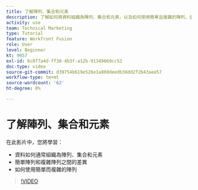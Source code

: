```yaml
---
title: 了解陣列、集合和元素
description: 了解如何將資料組織為陣列、集合和元素，以及如何使用簡單且複雜的陣列，位於 [!DNL Adobe Workfront Fusion].
activity: use
team: Technical Marketing
type: Tutorial
feature: Workfront Fusion
role: User
level: Beginner
kt: 9057
exl-id: 6c8f7a4d-ff38-4b3f-a12b-91349669cc52
doc-type: video
source-git-commit: d39754b619e526e1a869deedb38dd2f2b43aee57
workflow-type: tm+mt
source-wordcount: '62'
ht-degree: 0%

---
```


# 了解陣列、集合和元素

在此影片中，您將學習：

* 資料如何通常組織為陣列、集合和元素
* 簡單陣列和複雜陣列之間的差異
* 如何使用簡單而複雜的陣列

>[!VIDEO](https://video.tv.adobe.com/v/335298/?quality=12)
